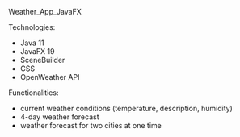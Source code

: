 Weather_App_JavaFX

Technologies:
- Java 11
- JavaFX 19
- SceneBuilder
- CSS
- OpenWeather API

Functionalities:
- current weather conditions (temperature, description, humidity)
- 4-day weather forecast
- weather forecast for two cities at one time
